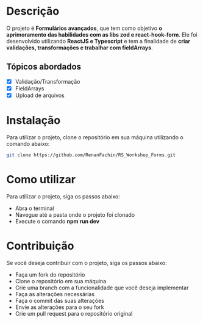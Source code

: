 # Descrição
O projeto é **Formulários avançados**, que tem como objetivo **o aprimoramento das habilidades com as libs zod e react-hook-form**. Ele foi desenvolvido utilizando **ReactJS e Typescript** e tem a finalidade de **criar validações, transformações e trabalhar com fieldArrays**.

## Tópicos abordados
  - [x] Validação/Transformação
  - [x] FieldArrays
  - [x] Upload de arquivos

# Instalação
Para utilizar o projeto, clone o repositório em sua máquina utilizando o comando abaixo:

```bash
git clone https://github.com/RenanFachin/RS_Workshop_Forms.git
```

# Como utilizar 
Para utilizar o projeto, siga os passos abaixo:

- Abra o terminal
- Navegue até a pasta onde o projeto foi clonado
- Execute o comando **npm run dev**

# Contribuição
Se você deseja contribuir com o projeto, siga os passos abaixo:

- Faça um fork do repositório
- Clone o repositório em sua máquina
- Crie uma branch com a funcionalidade que você deseja implementar
- Faça as alterações necessárias
- Faça o commit das suas alterações
- Envie as alterações para o seu fork
- Crie um pull request para o repositório original
